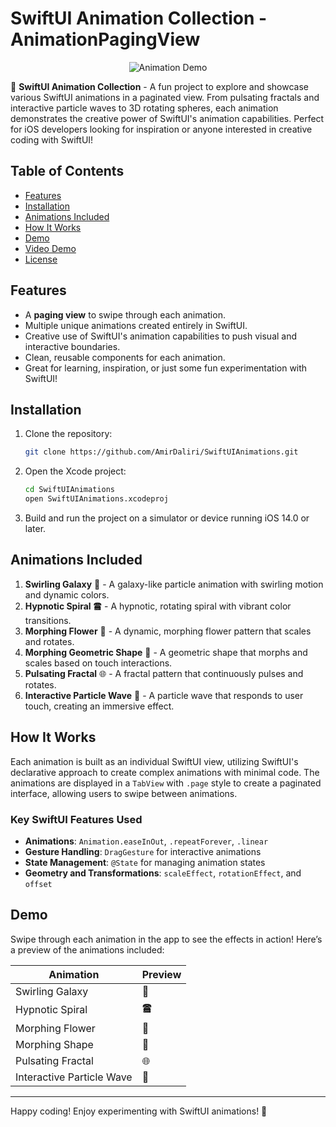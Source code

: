 # SwiftUI Animation Collection - AnimationPagingView

<div align="center">
    <img src="https://github.com/AmirDaliri/SwiftUIAnimations/blob/main/Demo.gif" alt="Animation Demo">
</div>


🎨 **SwiftUI Animation Collection** - A fun project to explore and showcase various SwiftUI animations in a paginated view. From pulsating fractals and interactive particle waves to 3D rotating spheres, each animation demonstrates the creative power of SwiftUI's animation capabilities. Perfect for iOS developers looking for inspiration or anyone interested in creative coding with SwiftUI!

## Table of Contents
- [Features](#features)
- [Installation](#installation)
- [Animations Included](#animations-included)
- [How It Works](#how-it-works)
- [Demo](#demo)
- [Video Demo](#video-demo)
- [License](#license)

## Features

- A **paging view** to swipe through each animation.
- Multiple unique animations created entirely in SwiftUI.
- Creative use of SwiftUI's animation capabilities to push visual and interactive boundaries.
- Clean, reusable components for each animation.
- Great for learning, inspiration, or just some fun experimentation with SwiftUI!

## Installation

1. Clone the repository:
   ```bash
   git clone https://github.com/AmirDaliri/SwiftUIAnimations.git
   ```

2. Open the Xcode project:
   ```bash
   cd SwiftUIAnimations
   open SwiftUIAnimations.xcodeproj
   ```

3. Build and run the project on a simulator or device running iOS 14.0 or later.

## Animations Included

1. **Swirling Galaxy** 🌌 - A galaxy-like particle animation with swirling motion and dynamic colors.
2. **Hypnotic Spiral** 🖀 - A hypnotic, rotating spiral with vibrant color transitions.
3. **Morphing Flower** 🌸 - A dynamic, morphing flower pattern that scales and rotates.
4. **Morphing Geometric Shape** 🔶 - A geometric shape that morphs and scales based on touch interactions.
5. **Pulsating Fractal** 🌐 - A fractal pattern that continuously pulses and rotates.
6. **Interactive Particle Wave** 🌊 - A particle wave that responds to user touch, creating an immersive effect.

## How It Works

Each animation is built as an individual SwiftUI view, utilizing SwiftUI's declarative approach to create complex animations with minimal code. The animations are displayed in a `TabView` with `.page` style to create a paginated interface, allowing users to swipe between animations.

### Key SwiftUI Features Used
- **Animations**: `Animation.easeInOut`, `.repeatForever`, `.linear`
- **Gesture Handling**: `DragGesture` for interactive animations
- **State Management**: `@State` for managing animation states
- **Geometry and Transformations**: `scaleEffect`, `rotationEffect`, and `offset`

## Demo

Swipe through each animation in the app to see the effects in action! Here’s a preview of the animations included:

| Animation | Preview |
|-----------|---------|
| Swirling Galaxy | 🌌 |
| Hypnotic Spiral | 🖀 |
| Morphing Flower | 🌸 |
| Morphing Shape | 🔶 |
| Pulsating Fractal | 🌐 |
| Interactive Particle Wave | 🌊 |
---

Happy coding! Enjoy experimenting with SwiftUI animations! 🎉
